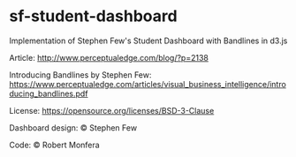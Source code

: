 # sf-student-dashboard
Implementation of Stephen Few's Student Dashboard with Bandlines in d3.js

Article: http://www.perceptualedge.com/blog/?p=2138

Introducing Bandlines by Stephen Few: https://www.perceptualedge.com/articles/visual_business_intelligence/introducing_bandlines.pdf


License: https://opensource.org/licenses/BSD-3-Clause

Dashboard design: © Stephen Few

Code: © Robert Monfera
